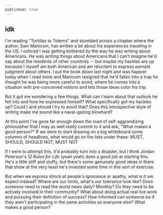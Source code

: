 ```yaml
---
published: true
---
```

## idk

I'm reading "Tortillas to Totems" and stumbled across a chapter where the author, Sam Manicom, has written a bit about his experiences traveling in the US. I noticed I was getting bothered by the way he was writing about Americans. He was writing things about Americans that I can't imagine he'd say about the residents of other countries -- but maybe my hackles are up because I myself am both American and am reluctant to express earnest judgment about others. I put the book down last night and was happier today when I read more and Manicom resigned that he'd fallen into a trap he thought he was being more careful to avoid, where he comes into a situation with pre-conceived notions and lets those ideas color his trip.

But it got me wondering a few things. What can I learn about that outlook he fell into and how he expressed himself? What specifically got my hackles up? Could I and should I try to avoid that? Does this introspective style of writing make me sound like a naval-gazing blowhard?

At this point I've gone far enough down the road of self-aggrandizing philosopher that I may as well _really_ commit to it and ask, "What makes a good person?" If we were to start drawing on a big whiteboard some columns of headlines, what would go on the lists under these: MUST, SHOULD, SHOULD NOT, MUST NOT

If I were to attempt this, it'd probably turn into a disaster, but I think Jordan Peterson's _12 Rules for Life_ (yeah yeah) does a good job at starting this. He's a little stiff and stuffy, but there's some genuinely good ideas in there that show at the very least he's invested some time in this sort of exercise.

But when we express shock at people's ignorance or apathy, what is it we expect instead? Where are our limits, what's our tolerance look like? Does someone need to read the world news daily? Monthly? Do they need to be actively involved in their community? What about doing actual real live work and pursuing their definition of success? How informed can someone be if they aren't participating in the same activities as everyone else? What makes a good person?
